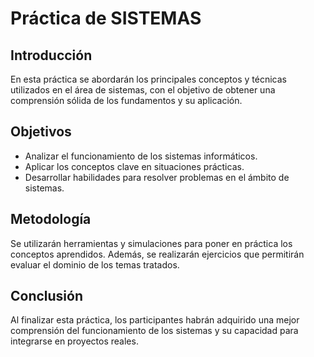 # **Práctica de SISTEMAS**

## Introducción

En esta práctica se abordarán los principales conceptos y técnicas utilizados en el área de sistemas, con el objetivo de obtener una comprensión sólida de los fundamentos y su aplicación.

## Objetivos

- Analizar el funcionamiento de los sistemas informáticos.
- Aplicar los conceptos clave en situaciones prácticas.
- Desarrollar habilidades para resolver problemas en el ámbito de sistemas.

## Metodología

Se utilizarán herramientas y simulaciones para poner en práctica los conceptos aprendidos. Además, se realizarán ejercicios que permitirán evaluar el dominio de los temas tratados.

## Conclusión

Al finalizar esta práctica, los participantes habrán adquirido una mejor comprensión del funcionamiento de los sistemas y su capacidad para integrarse en proyectos reales.
